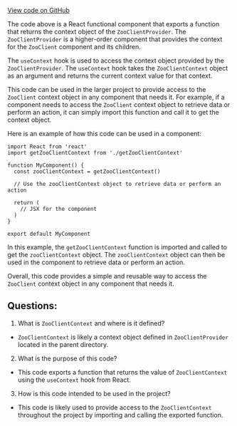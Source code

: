 [View code on GitHub](zoo-labs/zoo/blob/master/ui/src/hooks/useZooClient.ts)

The code above is a React functional component that exports a function that returns the context object of the `ZooClientProvider`. The `ZooClientProvider` is a higher-order component that provides the context for the `ZooClient` component and its children. 

The `useContext` hook is used to access the context object provided by the `ZooClientProvider`. The `useContext` hook takes the `ZooClientContext` object as an argument and returns the current context value for that context. 

This code can be used in the larger project to provide access to the `ZooClient` context object in any component that needs it. For example, if a component needs to access the `ZooClient` context object to retrieve data or perform an action, it can simply import this function and call it to get the context object. 

Here is an example of how this code can be used in a component:

```
import React from 'react'
import getZooClientContext from './getZooClientContext'

function MyComponent() {
  const zooClientContext = getZooClientContext()

  // Use the zooClientContext object to retrieve data or perform an action

  return (
    // JSX for the component
  )
}

export default MyComponent
```

In this example, the `getZooClientContext` function is imported and called to get the `zooClientContext` object. The `zooClientContext` object can then be used in the component to retrieve data or perform an action. 

Overall, this code provides a simple and reusable way to access the `ZooClient` context object in any component that needs it.
## Questions: 
 1. What is `ZooClientContext` and where is it defined?
- `ZooClientContext` is likely a context object defined in `ZooClientProvider` located in the parent directory. 

2. What is the purpose of this code?
- This code exports a function that returns the value of `ZooClientContext` using the `useContext` hook from React. 

3. How is this code intended to be used in the project?
- This code is likely used to provide access to the `ZooClientContext` throughout the project by importing and calling the exported function.
